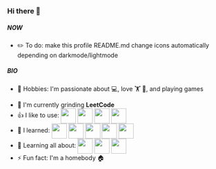 
### Hi there 👋



##### NOW
- ✏️ To do: make this profile README.md change icons automatically depending on darkmode/lightmode

##### BIO
-  🙌 Hobbies: I'm passionate about 💻, love 🏋️ 💪, and playing games
<!-- // - 🏢 I'm currently working at **Medicare Portugal** -->
- 🏢 I'm currently grinding **LeetCode**
- 👍 I like to use: <a href="URL_REDIRECT" target="blank"><img align="center" src=https://simpleicons.org/icons/javascript.svg height="35" /></a> <a href="URL_REDIRECT" target="blank"><img align="center" src=https://simpleicons.org/icons/php.svg height="35" /></a> <a href="URL_REDIRECT" target="blank"><img align="center" src=https://simpleicons.org/icons/python.svg height="35" /></a> <a href="URL_REDIRECT" target="blank"><img align="center" src=https://simpleicons.org/icons/raspberrypi.svg height="35" /></a>
- 👊 I learned: <a href="URL_REDIRECT" target="blank"><img align="center" src=https://simpleicons.org/icons/java.svg height="35" /></a> <a href="URL_REDIRECT" target="blank"><img align="center" src=https://simpleicons.org/icons/c.svg height="35" /></a> <a href="URL_REDIRECT" target="blank"><img align="center" src=https://simpleicons.org/icons/cplusplus.svg height="35" /></a> <a href="URL_REDIRECT" target="blank"><img align="center" src=https://simpleicons.org/icons/arduino.svg height="35" /></a> <a href="URL_REDIRECT" target="blank"><img align="center" src=https://simpleicons.org/icons/csharp.svg height="35" /></a>
- 🌱 Learning all about: <a href="URL_REDIRECT" target="blank"><img align="center" src=https://simpleicons.org/icons/vuedotjs.svg height="35" /></a> <a href="URL_REDIRECT" target="blank"><img align="center" src=https://simpleicons.org/icons/react.svg height="35" /></a> <a href="URL_REDIRECT" target="blank"><img align="center" src=https://simpleicons.org/icons/firebase.svg height="35" /></a>
- ⚡️ Fun fact: I'm a homebody 🏠 
